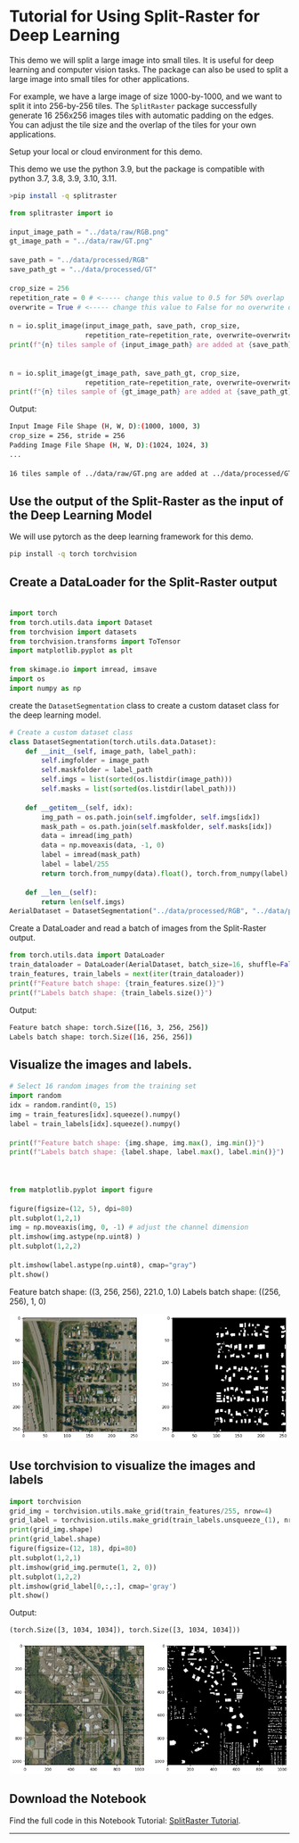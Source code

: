 # Tutorial for Using Split-Raster for Deep Learning

This demo we will split a large image into small tiles. It is useful for deep learning and computer vision tasks. The package can also be used to split a large image into small tiles for other applications.

For example, we have a large image of size 1000-by-1000, and we want to split it into 256-by-256 tiles. The `SplitRaster` package successfully generate 16 256x256 images tiles with automatic padding on the edges. You can adjust the tile size and the overlap of the tiles for your own applications.

Setup your local or cloud environment for this demo.

This demo we use the python 3.9, but the package is compatible with python 3.7, 3.8, 3.9, 3.10, 3.11. 

```bash
>pip install -q splitraster
```

```python
from splitraster import io

input_image_path = "../data/raw/RGB.png"
gt_image_path = "../data/raw/GT.png"

save_path = "../data/processed/RGB"
save_path_gt = "../data/processed/GT"

crop_size = 256
repetition_rate = 0 # <----- change this value to 0.5 for 50% overlap
overwrite = True # <----- change this value to False for no overwrite demo

n = io.split_image(input_image_path, save_path, crop_size,
                   repetition_rate=repetition_rate, overwrite=overwrite)
print(f"{n} tiles sample of {input_image_path} are added at {save_path}")


n = io.split_image(gt_image_path, save_path_gt, crop_size,
                   repetition_rate=repetition_rate, overwrite=overwrite)
print(f"{n} tiles sample of {gt_image_path} are added at {save_path_gt}")
```
Output:
```bash
Input Image File Shape (H, W, D):(1000, 1000, 3)
crop_size = 256, stride = 256
Padding Image File Shape (H, W, D):(1024, 1024, 3)
... 

16 tiles sample of ../data/raw/GT.png are added at ../data/processed/GT
```


## Use the output of the Split-Raster as the input of the Deep Learning Model

We will use pytorch as the deep learning framework for this demo.

```bash
pip install -q torch torchvision 
```

## Create a DataLoader for the Split-Raster output


```python

import torch
from torch.utils.data import Dataset
from torchvision import datasets
from torchvision.transforms import ToTensor
import matplotlib.pyplot as plt

from skimage.io import imread, imsave
import os 
import numpy as np
```
create the `DatasetSegmentation` class to create a custom dataset class for the deep learning model.
```python
# Create a custom dataset class
class DatasetSegmentation(torch.utils.data.Dataset):
    def __init__(self, image_path, label_path):
        self.imgfolder = image_path
        self.maskfolder = label_path
        self.imgs = list(sorted(os.listdir(image_path)))
        self.masks = list(sorted(os.listdir(label_path)))

    def __getitem__(self, idx):
        img_path = os.path.join(self.imgfolder, self.imgs[idx])
        mask_path = os.path.join(self.maskfolder, self.masks[idx])
        data = imread(img_path)
        data = np.moveaxis(data, -1, 0)
        label = imread(mask_path)
        label = label/255
        return torch.from_numpy(data).float(), torch.from_numpy(label).long()

    def __len__(self):
        return len(self.imgs)
AerialDataset = DatasetSegmentation("../data/processed/RGB", "../data/processed/GT")
```

Create a DataLoader and read a batch of images from the Split-Raster output.

```python
from torch.utils.data import DataLoader
train_dataloader = DataLoader(AerialDataset, batch_size=16, shuffle=False)
train_features, train_labels = next(iter(train_dataloader))
print(f"Feature batch shape: {train_features.size()}")
print(f"Labels batch shape: {train_labels.size()}")
```

Output:

```bash
Feature batch shape: torch.Size([16, 3, 256, 256])
Labels batch shape: torch.Size([16, 256, 256])
```
## Visualize the images and labels.

``` python
# Select 16 random images from the training set
import random
idx = random.randint(0, 15)
img = train_features[idx].squeeze().numpy()
label = train_labels[idx].squeeze().numpy()

print(f"Feature batch shape: {img.shape, img.max(), img.min()}")
print(f"Labels batch shape: {label.shape, label.max(), label.min()}")



from matplotlib.pyplot import figure

figure(figsize=(12, 5), dpi=80)
plt.subplot(1,2,1)
img = np.moveaxis(img, 0, -1) # adjust the channel dimension
plt.imshow(img.astype(np.uint8) )
plt.subplot(1,2,2)

plt.imshow(label.astype(np.uint8), cmap="gray")
plt.show()

```

Feature batch shape: ((3, 256, 256), 221.0, 1.0)
Labels batch shape: ((256, 256), 1, 0)

![output_img_gt.png](img/output_img_gt.png)

## Use torchvision to visualize the images and labels

```python
import torchvision
grid_img = torchvision.utils.make_grid(train_features/255, nrow=4)
grid_label = torchvision.utils.make_grid(train_labels.unsqueeze_(1), nrow=4)
print(grid_img.shape)
print(grid_label.shape)
figure(figsize=(12, 18), dpi=80)
plt.subplot(1,2,1)
plt.imshow(grid_img.permute(1, 2, 0))
plt.subplot(1,2,2)
plt.imshow(grid_label[0,:,:], cmap='gray')
plt.show()
```

Output:
```
(torch.Size([3, 1034, 1034]), torch.Size([3, 1034, 1034]))
```
![output-grid.png](img/output-grid.png)


## Download the Notebook

Find the full code in this  Notebook Tutorial: [SplitRaster Tutorial](../notebooks/Tutorial.ipynb).

--- 

